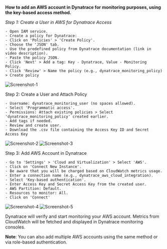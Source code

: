 **How to add an AWS account in Dynatrace for monitoring purposes, using the key-based access method.**

_Step 1: Create a User in AWS for Dynatrace Access_
```- Go to AWS Management Console.
- Open IAM service.
- Create a policy for Dynatrace:
- Click on 'Policies' > 'Create Policy'.
- Choose the 'JSON' tab.
- Use the predefined policy from Dynatrace documentation (link in video description).
- Paste the policy JSON.
- Click 'Next' > Add a tag: Key - Dynatrace, Value - Monitoring Policy.
- Click 'Review' > Name the policy (e.g., dynatrace_monitoring_policy) > Create policy
```

![Screenshot-1](https://github.com/user-attachments/assets/a47222d2-9412-4a05-b77e-93f28177f39c)

Step 2: Create a User and Attach Policy
```- Click on 'Users' > 'Add users'.
- Username: dynatrace_monitoring_user (no spaces allowed).
- Select 'Programmatic access'.
- Permissions: Attach existing policies > Select 'dynatrace_monitoring_policy' created earlier.
- Add tags if needed.
- Review and create user.
- Download the .csv file containing the Access Key ID and Secret Access Key
```

![Screenshot-2](https://github.com/user-attachments/assets/91dc923f-eaa0-4dcd-81df-b598a5263ca6)
![Screenshot-3](https://github.com/user-attachments/assets/cd7e35f3-7661-48ea-a834-9bd02026d19d)

Step 3: Add AWS Account in Dynatrace
```- Open Dynatrace console.
- Go to 'Settings' > 'Cloud and Virtualization' > Select 'AWS'.
- Click on 'Connect New Instance'.
- Be aware that you will be charged based on CloudWatch metrics usage.
- Enter a connection name (e.g., dynatrace_aws_cloud_integration).
- Select 'Key-based authentication'.
- Enter Access Key and Secret Access Key from the created user.
- AWS Partition: Default.
- Resources to monitor: All.
- Click on 'Connect'
```

![Screenshot-4](https://github.com/user-attachments/assets/c37937c0-fa18-43f7-8b18-d1a53f3e5723)
![Screenshot-5](https://github.com/user-attachments/assets/9d91a6f8-e59e-4e02-86d3-a2a308a8348e)

Dynatrace will verify and start monitoring your AWS account. Metrics from CloudWatch will be fetched and displayed in Dynatrace monitoring consoles.

**Note**: You can also add multiple AWS accounts using the same method or via role-based authentication.





